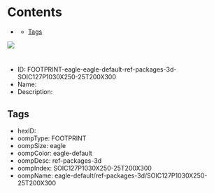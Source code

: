 



Contents
========

* [](#)
	* [Tags](#tags)
  
![][im]
# 

- ID: FOOTPRINT-eagle-eagle-default-ref-packages-3d-SOIC127P1030X250-25T200X300
- Name: 
- Description: 

## Tags

- hexID: 
- oompType: FOOTPRINT
- oompSize: eagle
- oompColor: eagle-default
- oompDesc: ref-packages-3d
- oompIndex: SOIC127P1030X250-25T200X300
- oompName: eagle-default/ref-packages-3d/SOIC127P1030X250-25T200X300



[im]: image.png
